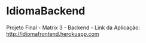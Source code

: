 # IdiomaBackend
Projeto Final - Matrix 3 - Backend - Link da Aplicação: http://idiomafrontend.herokuapp.com
